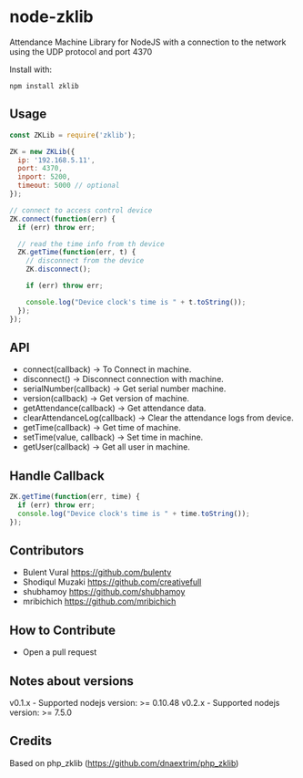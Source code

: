 # node-zklib

Attendance Machine Library for NodeJS with a connection to the network using the UDP protocol and port 4370

Install with:

    npm install zklib

## Usage

```js
const ZKLib = require('zklib');

ZK = new ZKLib({
  ip: '192.168.5.11',
  port: 4370,
  inport: 5200,
  timeout: 5000 // optional
});

// connect to access control device
ZK.connect(function(err) {
  if (err) throw err;

  // read the time info from th device
  ZK.getTime(function(err, t) {
    // disconnect from the device
    ZK.disconnect();

    if (err) throw err;

    console.log("Device clock's time is " + t.toString());
  });
});
```

## API

* connect(callback) -> To Connect in machine.
* disconnect() -> Disconnect connection with machine.
* serialNumber(callback) -> Get serial number machine.
* version(callback) -> Get version of machine.
* getAttendance(callback) -> Get attendance data.
* clearAttendanceLog(callback) -> Clear the attendance logs from device.
* getTime(callback) -> Get time of machine.
* setTime(value, callback) -> Set time in machine.
* getUser(callback) -> Get all user in machine.

## Handle Callback

```js
ZK.getTime(function(err, time) {
  if (err) throw err;
  console.log("Device clock's time is " + time.toString());
});
```

## Contributors

* Bulent Vural https://github.com/bulentv
* Shodiqul Muzaki https://github.com/creativefull
* shubhamoy https://github.com/shubhamoy
* mribichich https://github.com/mribichich

## How to Contribute

* Open a pull request


## Notes about versions
v0.1.x - Supported nodejs version: >= 0.10.48
v0.2.x - Supported nodejs version: >= 7.5.0 

## Credits

Based on php_zklib (https://github.com/dnaextrim/php_zklib)
